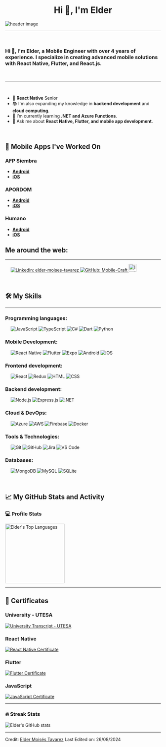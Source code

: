 <h1 align="center">Hi 👋, I'm Elder</h1>

<img src="https://addonwebsolutions.com/wp-content/uploads/2018/08/mobile-app-development-pg.jpg" align="center" alt="header image">

-------------------
&emsp;
<h3 align="left">Hi 👋, I'm Elder, a Mobile Engineer with over 4 years of experience. I specialize in creating advanced mobile solutions with React Native, Flutter, and React.js.</h3>
&emsp;

-------------------
&emsp;
- 📱 **React Native** Senior
- 📚 I'm also expanding my knowledge in **backend development** and **cloud computing**.
- 🌱 I’m currently learning **.NET and Azure Functions**.
- 💬 Ask me about **React Native, Flutter, and mobile app development**.

&emsp;


## 📱 Mobile Apps I've Worked On

### AFP Siembra
- **[Android](https://play.google.com/store/apps/details?id=com.appmovil.siembra)**
- **[iOS](https://apps.apple.com/do/app/mi-siembra/id1495099098?l=en-GB)**

### APORDOM
- **[Android](https://play.google.com/store/apps/details?id=com.solvex.apordom)**
- **[iOS](https://apps.apple.com/do/app/autoridad-portuaria-dominicana/id6479921366?l=en-GB)**

### Humano
- **[Android](https://play.google.com/store/apps/details?id=com.arshumano.app.android&pcampaignid=web_share)**
- **[iOS](https://apps.apple.com/do/app/humano/id905470413?l=en-GB)**
&emsp;

## Me around the web:
-------------------

&emsp;
<a href="https://www.linkedin.com/in/elder-moises-tavarez-4874b9151/">
    ![Linkedin: elder-moises-tavarez](https://img.shields.io/badge/-elder--moises--tavarez-blue?style=flat-square&logo=Linkedin&logoColor=white)
</a>
<a href="https://github.com/Mobile-Craft">
    ![GitHub: Mobile-Craft](https://img.shields.io/github/followers/Mobile-Craft?label=follow&style=social)
</a>
<a href="https://www.instagram.com/mobilecraft_?igsh=MWpueDlwYjR0bmhwOA==">
    <img src="https://upload.wikimedia.org/wikipedia/commons/thumb/9/95/Instagram_logo_2022.svg/1000px-Instagram_logo_2022.svg.png" alt="Instagram: Mobile-Craft" height="25">
</a>

&emsp;

## 🛠️ My Skills
-------------------
### Programming languages:
&emsp;
![JavaScript](https://img.shields.io/badge/-JavaScript-000?&logo=JavaScript)
![TypeScript](https://img.shields.io/badge/-TypeScript-000?&logo=TypeScript&logoColor=007ACC)
![C#](https://img.shields.io/badge/-C%23-000?&logo=C-Sharp)
![Dart](https://img.shields.io/badge/-Dart-000?&logo=Dart)
![Python](https://img.shields.io/badge/-Python-000?&logo=Python)

### Mobile Development:
&emsp;
![React Native](https://img.shields.io/badge/-React%20Native-000?&logo=React)
![Flutter](https://img.shields.io/badge/-Flutter-000?&logo=Flutter)
![Expo](https://img.shields.io/badge/-Expo-000?&logo=Expo)
![Android](https://img.shields.io/badge/-Android-000?&logo=Android)
![iOS](https://img.shields.io/badge/-iOS-000?&logo=Apple)

### Frontend development:
&emsp;
![React](https://img.shields.io/badge/-React-000?&logo=React)
![Redux](https://img.shields.io/badge/-Redux-000?&logo=Redux)
![HTML](https://img.shields.io/badge/-HTML-000?&logo=HTML5)
![CSS](https://img.shields.io/badge/-CSS-000?&logo=CSS3)

### Backend development:
&emsp;
![Node.js](https://img.shields.io/badge/-Node.js-000?&logo=Node.js)
![Express.js](https://img.shields.io/badge/-Express.js-000?&logo=Express)
![.NET](https://img.shields.io/badge/-.NET-000?&logo=.NET)

### Cloud & DevOps:
&emsp;
![Azure](https://img.shields.io/badge/-Azure-000?&logo=Microsoft-Azure)
![AWS](https://img.shields.io/badge/-AWS-000?&logo=Amazon-AWS)
![Firebase](https://img.shields.io/badge/-Firebase-000?&logo=Firebase)
![Docker](https://img.shields.io/badge/-Docker-000?&logo=Docker)

### Tools & Technologies:
&emsp;
![Git](https://img.shields.io/badge/-Git-000?&logo=Git)
![GitHub](https://img.shields.io/badge/-GitHub-000?&logo=GitHub)
![Jira](https://img.shields.io/badge/-Jira-000?&logo=Jira)
![VS Code](https://img.shields.io/badge/-VS%20Code-000?&logo=Visual-Studio-Code)

### Databases:
&emsp;
![MongoDB](https://img.shields.io/badge/-MongoDB-000?&logo=MongoDB)
![MySQL](https://img.shields.io/badge/-MySQL-000?&logo=MySQL)
![SQLite](https://img.shields.io/badge/-SQLite-000?&logo=SQLite)

&emsp;

## 📈 My GitHub Stats and Activity

### 💻 Profile Stats


<img alt="Elder's Top Languages" src="https://github-readme-stats.vercel.app/api/top-langs/?username=Mobile-Craft&langs_count=8&layout=compact&theme=react&hide_border=true&bg_color=1F222E&title_color=F85D7F&icon_color=F8D866" height="192px"/>

------


## 📄 Certificates

### University - UTESA
[![University Transcript - UTESA](https://img.shields.io/badge/View%20Certificate-PDF-orange)](titles/UniversityTranscript-UTESA.pdf)

### React Native
[![React Native Certificate](https://img.shields.io/badge/View%20Certificate-PDF-orange)](titles/TituloRN.pdf)

### Flutter
[![Flutter Certificate](https://img.shields.io/badge/View%20Certificate-PDF-orange)](titles/TitleFlutter.pdf)

### JavaScript
[![JavaScript Certificate](https://img.shields.io/badge/View%20Certificate-PDF-orange)](titles/TitleJS.pdf)





------

### 🔥 Streak Stats

![Elder's GitHub stats](https://github-readme-streak-stats.herokuapp.com/?user=Mobile-Craft&theme=tokyonight)

------

Credit: [Elder Moisés Tavarez](https://github.com/Mobile-Craft)
Last Edited on: 26/08/2024
